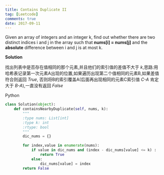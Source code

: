 ```yaml
---
title: Contains Duplicate II
tag: [Leetcode]
comments: true
date: 2017-09-11
---
```








Given an array of integers and an integer k, find out whether there are two distinct indices i and j in the array such that **nums[i] = nums[j]** and the **absolute** difference between i and j is at most k.

**Solution**

找出列表中是否存在值相同的那个元素,并且他们的索引值的差值不大于 *k*,思路:用哈希表记录第一次元素A出现的位置,如果遍历出现第二个值相同的元素B,如果差值符合则返回 *True*, 否则将B的索引覆盖A(后面再出现相同的元素C索引值 *C-A* 肯定大于 *B-A*),一直没有返回 *False*

Python

```python
class Solution(object):
    def containsNearbyDuplicate(self, nums, k):
        """
        :type nums: List[int]
        :type k: int
        :rtype: bool
        """
        dic_nums = {}
        
        for index,value in enumerate(nums):
            if value in dic_nums and (index - dic_nums[value] <= k) :
                return True
            else:
                dic_nums[value] = index
        return False 
```
